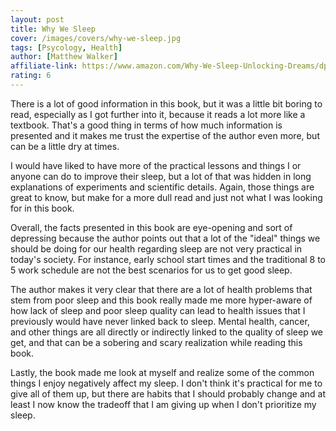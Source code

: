 ```yaml
---
layout: post
title: Why We Sleep
cover: /images/covers/why-we-sleep.jpg
tags: [Psycology, Health]
author: [Matthew Walker]
affiliate-link: https://www.amazon.com/Why-We-Sleep-Unlocking-Dreams/dp/1501144316
rating: 6
---
```


There is a lot of good information in this book, but it was a little bit boring to read, especially as I got further into it, because it reads a lot more like a textbook. That's a good thing in terms of how much information is presented and it makes me trust the expertise of the author even more, but can be a little dry at times.

I would have liked to have more of the practical lessons and things I or anyone can do to improve their sleep, but a lot of that was hidden in long explanations of experiments and scientific details. Again, those things are great to know, but make for a more dull read and just not what I was looking for in this book.

Overall, the facts presented in this book are eye-opening and sort of depressing because the author points out that a lot of the "ideal" things we should be doing for our health regarding sleep are not very practical in today's society. For instance, early school start times and the traditional 8 to 5 work schedule are not the best scenarios for us to get good sleep.

The author makes it very clear that there are a lot of health problems that stem from poor sleep and this book really made me more hyper-aware of how lack of sleep and poor sleep quality can lead to health issues that I previously would have never linked back to sleep. Mental health, cancer, and other things are all directly or indirectly linked to the quality of sleep we get, and that can be a sobering and scary realization while reading this book.

Lastly, the book made me look at myself and realize some of the common things I enjoy negatively affect my sleep. I don't think it's practical for me to give all of them up, but there are habits that I should probably change and at least I now know the tradeoff that I am giving up when I don't prioritize my sleep.